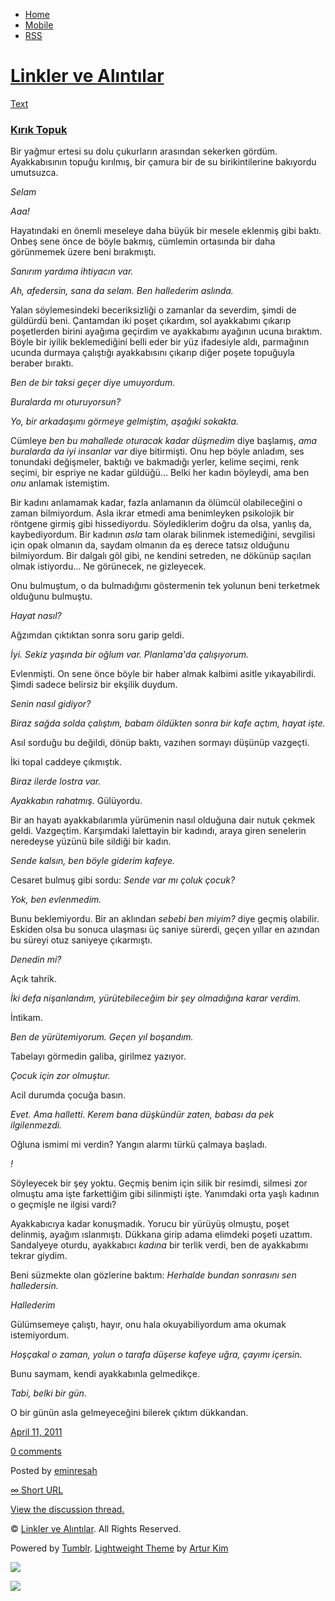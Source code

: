 -   [Home](/)
-   [Mobile](/mobile)
-   [RSS](http://eminresah.tumblr.com/rss)

[Linkler ve Alıntılar](/)
=========================

[Text](http://eminresah.tumblr.com/post/4508421333/k-r-k-topuk)

### [Kırık Topuk](http://eminresah.tumblr.com/post/4508421333/k-r-k-topuk)

Bir yağmur ertesi su dolu çukurların arasından sekerken gördüm.
Ayakkabısının topuğu kırılmış, bir çamura bir de su birikintilerine
bakıyordu umutsuzca.

*Selam*

*Aaa!*

Hayatındaki en önemli meseleye daha büyük bir mesele eklenmiş gibi
baktı. Onbeş sene önce de böyle bakmış, cümlemin ortasında bir daha
görünmemek üzere beni bırakmıştı.

*Sanırım yardıma ihtiyacın var.*

*Ah, afedersin, sana da selam. Ben hallederim aslında.*

Yalan söylemesindeki beceriksizliği o zamanlar da severdim, şimdi de
güldürdü beni. Çantamdan iki poşet çıkardım, sol ayakkabımı çıkarıp
poşetlerden birini ayağıma geçirdim ve ayakkabımı ayağının ucuna
bıraktım. Böyle bir iyilik beklemediğini belli eder bir yüz ifadesiyle
aldı, parmağının ucunda durmaya çalıştığı ayakkabısını çıkarıp diğer
poşete topuğuyla beraber bıraktı.

*Ben de bir taksi geçer diye umuyordum.*

*Buralarda mı oturuyorsun?*

*Yo, bir arkadaşımı görmeye gelmiştim, aşağıki sokakta.*

Cümleye *ben bu mahallede oturacak kadar düşmedim* diye başlamış, *ama
buralarda da iyi insanlar var* diye bitirmişti. Onu hep böyle anladım,
ses tonundaki değişmeler, baktığı ve bakmadığı yerler, kelime seçimi,
renk seçimi, bir espriye ne kadar güldüğü… Belki her kadın böyleydi, ama
ben *onu* anlamak istemiştim.

Bir kadını anlamamak kadar, fazla anlamanın da ölümcül olabileceğini o
zaman bilmiyordum. Asla ikrar etmedi ama benimleyken psikolojik bir
röntgene girmiş gibi hissediyordu. Söylediklerim doğru da olsa, yanlış
da, kaybediyordum. Bir kadının *asla* tam olarak bilinmek istemediğini,
sevgilisi için opak olmanın da, saydam olmanın da eş derece tatsız
olduğunu bilmiyordum. Bir dalgalı göl gibi, ne kendini setreden, ne
dökünüp saçılan olmak istiyordu… Ne görünecek, ne gizleyecek.

Onu bulmuştum, o da bulmadığımı göstermenin tek yolunun beni terketmek
olduğunu bulmuştu.

*Hayat nasıl?*

Ağzımdan çıktıktan sonra soru garip geldi.

*İyi. Sekiz yaşında bir oğlum var. Planlama'da çalışıyorum.*

Evlenmişti. On sene önce böyle bir haber almak kalbimi asitle
yıkayabilirdi. Şimdi sadece belirsiz bir ekşilik duydum.

*Senin nasıl gidiyor?*

*Biraz sağda solda çalıştım, babam öldükten sonra bir kafe açtım, hayat
işte.*

Asıl sorduğu bu değildi, dönüp baktı, vazıhen sormayı düşünüp vazgeçti.

İki topal caddeye çıkmıştık.

*Biraz ilerde lostra var.*

*Ayakkabın rahatmış.* Gülüyordu.

Bir an hayatı ayakkabılarımla yürümenin nasıl olduğuna dair nutuk çekmek
geldi. Vazgeçtim. Karşımdaki lalettayin bir kadındı, araya giren
senelerin neredeyse yüzünü bile sildiği bir kadın.

*Sende kalsın, ben böyle giderim kafeye.*

Cesaret bulmuş gibi sordu: *Sende var mı çoluk çocuk?*

*Yok, ben evlenmedim.*

Bunu beklemiyordu. Bir an aklından *sebebi ben miyim?* diye geçmiş
olabilir. Eskiden olsa bu sonuca ulaşması üç saniye sürerdi, geçen
yıllar en azından bu süreyi otuz saniyeye çıkarmıştı.

*Denedin mi?*

Açık tahrik.

*İki defa nişanlandım, yürütebileceğim bir şey olmadığına karar verdim.*

İntikam.

*Ben de yürütemiyorum. Geçen yıl boşandım.*

Tabelayı görmedin galiba, girilmez yazıyor.

*Çocuk için zor olmuştur.*

Acil durumda çocuğa basın.

*Evet. Ama halletti. Kerem bana düşkündür zaten, babası da pek
ilgilenmezdi.*

Oğluna ismimi mi verdin? Yangın alarmı türkü çalmaya başladı.

*!*

Söyleyecek bir şey yoktu. Geçmiş benim için silik bir resimdi, silmesi
zor olmuştu ama işte farkettiğim gibi silinmişti işte. Yanımdaki orta
yaşlı kadının o geçmişle ne ilgisi vardı?

Ayakkabıcıya kadar konuşmadık. Yorucu bir yürüyüş olmuştu, poşet
delinmiş, ayağım ıslanmıştı. Dükkana girip adama elimdeki poşeti
uzattım. Sandalyeye oturdu, ayakkabıcı *kadına* bir terlik verdi, ben de
ayakkabımı tekrar giydim.

Beni süzmekte olan gözlerine baktım: *Herhalde bundan sonrasını sen
halledersin.*

*Hallederim*

Gülümsemeye çalıştı, hayır, onu hala okuyabiliyordum ama okumak
istemiyordum.

*Hoşçakal o zaman, yolun o tarafa düşerse kafeye uğra, çayımı içersin.*

Bunu saymam, kendi ayakkabınla gelmedikçe.

*Tabi, belki bir gün.*

O bir günün asla gelmeyeceğini bilerek çıktım dükkandan.

[April 11,
2011](http://eminresah.tumblr.com/post/4508421333/k-r-k-topuk)

[0
comments](http://eminresah.tumblr.com/post/4508421333/k-r-k-topuk#disqus_thread)

Posted by [eminresah](http://eminresah.tumblr.com/)

[∞ Short URL](http://tmblr.co/ZWS1Oy4CkGpL)

[View the discussion thread.](http://erblog.disqus.com/?url=ref)

© [Linkler ve Alıntılar](/). All Rights Reserved.

Powered by [Tumblr](http://tumblr.com). [Lightweight
Theme](http://www.tumblr.com/theme/10820) by [Artur
Kim](http://arturkim.com)

![](https://px.srvcs.tumblr.com/impixu?T=1434918913&J=eyJ0eXBlIjoidXJsIiwidXJsIjoiaHR0cDpcL1wvZW1pbnJlc2FoLnR1bWJsci5jb21cL3Bvc3RcLzQ1MDg0MjEzMzNcL2stci1rLXRvcHVrIiwicmVxdHlwZSI6MCwicm91dGUiOiJcL3Bvc3RcLzppZFwvOnN1bW1hcnkiLCJub3NjcmlwdCI6MX0=&U=LNILHNDOGL&K=54a8c3c8d1a19e3443084cb5efeb210d7016aa0edf447b55ac2c95ab8409938a&R=)

![](https://px.srvcs.tumblr.com/impixu?T=1434918913&J=eyJ0eXBlIjoicG9zdCIsInVybCI6Imh0dHA6XC9cL2VtaW5yZXNhaC50dW1ibHIuY29tXC9wb3N0XC80NTA4NDIxMzMzXC9rLXItay10b3B1ayIsInJlcXR5cGUiOjAsInJvdXRlIjoiXC9wb3N0XC86aWRcLzpzdW1tYXJ5IiwicG9zdHMiOlt7InBvc3RpZCI6IjQ1MDg0MjEzMzMiLCJibG9naWQiOiIzNjQ4MDI4Iiwic291cmNlIjozM31dLCJub3NjcmlwdCI6MX0=&U=NILLEOPJNI&K=66961df82bfec1b2b113940ebae5b8ef1f09465f675252247e74753111e316ec&R=)

